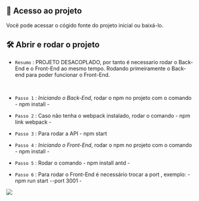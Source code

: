 ## 📁 Acesso ao projeto

<p> Você pode acessar o cógido fonte do projeto inicial ou baixá-lo. </p>

## 🛠️ Abrir e rodar o projeto
  
- `Resumo` : PROJETO DESACOPLADO, por tanto é necessario rodar o Back-End e o Front-End ao mesmo tempo. Rodando primeiramente o Back-end para poder funcionar o Front-End.
<br />

- `Passo 1` : *Iniciando o Back-End*, rodar o npm no projeto com o comando - npm install -
  
- `Passo 2` : Caso não tenha o webpack instalado, rodar o comando - npm link webpack -
  
- `Passo 3` : Para rodar a API - npm start 

- `Passo 4` : *Iniciando o Front-End*, rodar o npm no projeto com o comando - npm install -

- `Passo 5` : Rodar o comando - npm install antd -  

- `Passo 6` : Para rodar o Front-End é necessário trocar a port , exemplo:  - npm run start --port 3001 - 

<img src="https://img.shields.io/badge/Node.js-43853D?style=for-the-badge&logo=node.js&logoColor=white" />
